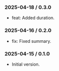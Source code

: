 ### 2025-04-18 / 0.3.0

- feat: Added duration.

### 2025-04-16 / 0.2.0

- fix: Fixed summary.

### 2025-04-15 / 0.1.0

- Initial version.
